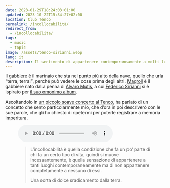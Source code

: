 ```yaml
---
date: 2023-01-29T18:24:03+01:00
updated: 2023-10-22T15:34:27+02:00
location: Club Tenco
permalink: /incollocabilità/
redirect_from:
  - /incollocabilita/
tags:
  - music
  - topic
image: /assets/tenco-sirianni.webp
lang: it
description: Il sentimento di appartenere contemporaneamente a molti luoghi, ma non sentirsi completamente parte di nessuno.
---
```

Il [gabbiere](https://it.wiktionary.org/wiki/gabbiere) è il marinaio che sta nel punto più alto della nave, quello che urla <q>terra, terra!</q>, perché può vedere le cose prima degli altri. <a href='https://es.wikipedia.org/wiki/Empresas_y_tribulaciones_de_Maqroll_el_Gaviero_(novela)' hreflang='es' title='“Empresas y tribulaciones de Maqroll el Gaviero”'>Maqroll</a> è il gabbiere nato dalla penna di [Álvaro Mutis](https://it.wikipedia.org/wiki/%C3%81lvaro_Mutis 'Àlvaro Mutis su Wikipedia'), a cui [Federico Sirianni](https://it.wikipedia.org/wiki/Federico_Sirianni 'Federico Sirianni su Wikipedia') si è ispirato per [il suo omonimo album](https://www.discogs.com/release/20371222-Federico-Sirianni-Maqroll 'Maqroll su Discogs').

Ascoltandolo in [un piccolo soave concerto al Tenco](https://p.lu/w/tqbCk5fr4CDj6squjJt9Co 'qualche secondo di Francesco Sirianni che canta'), ha parlato di un concetto che sento particolarmente mio, che d’ora in poi descriverò con le sue parole, che gli ho chiesto di ripetermi per poterle registrare a memoria imperitura.

<figure>
	<audio controls>
		<source src='/incollocabilita.m4a'>
	</audio>
	<figcaption>
		<blockquote><p>L’incollocabilità è quella condizione che fa un po’ parte di chi fa un certo tipo di vita, quindi si muove incessantemente, è quella sensazione di appartenere a tanti luoghi contemporaneamente ma di non appartenere completamente a nessuno di essi.</p>
		<p>Una sorta di dolce sradicamento dalla terra.</p></blockquote>
	</figcaption>
</figure>
